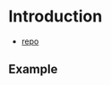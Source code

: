 # Introduction

- [repo](https://github.com/netpyoung/NF.Tool.PatchNoteMaker/)

## Example

``` cs
```
